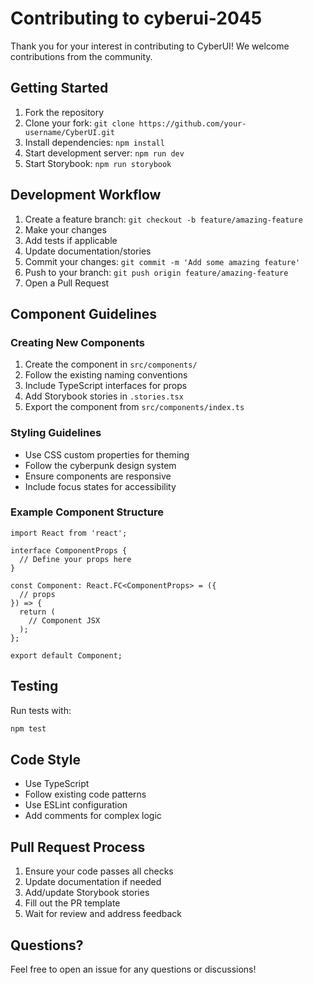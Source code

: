 # Contributing to cyberui-2045

Thank you for your interest in contributing to CyberUI! We welcome contributions from the community.

## Getting Started

1. Fork the repository
2. Clone your fork: `git clone https://github.com/your-username/CyberUI.git`
3. Install dependencies: `npm install`
4. Start development server: `npm run dev`
5. Start Storybook: `npm run storybook`

## Development Workflow

1. Create a feature branch: `git checkout -b feature/amazing-feature`
2. Make your changes
3. Add tests if applicable
4. Update documentation/stories
5. Commit your changes: `git commit -m 'Add some amazing feature'`
6. Push to your branch: `git push origin feature/amazing-feature`
7. Open a Pull Request

## Component Guidelines

### Creating New Components

1. Create the component in `src/components/`
2. Follow the existing naming conventions
3. Include TypeScript interfaces for props
4. Add Storybook stories in `.stories.tsx`
5. Export the component from `src/components/index.ts`

### Styling Guidelines

- Use CSS custom properties for theming
- Follow the cyberpunk design system
- Ensure components are responsive
- Include focus states for accessibility

### Example Component Structure

```tsx
import React from 'react';

interface ComponentProps {
  // Define your props here
}

const Component: React.FC<ComponentProps> = ({
  // props
}) => {
  return (
    // Component JSX
  );
};

export default Component;
```

## Testing

Run tests with:
```bash
npm test
```

## Code Style

- Use TypeScript
- Follow existing code patterns
- Use ESLint configuration
- Add comments for complex logic

## Pull Request Process

1. Ensure your code passes all checks
2. Update documentation if needed
3. Add/update Storybook stories
4. Fill out the PR template
5. Wait for review and address feedback

## Questions?

Feel free to open an issue for any questions or discussions!
